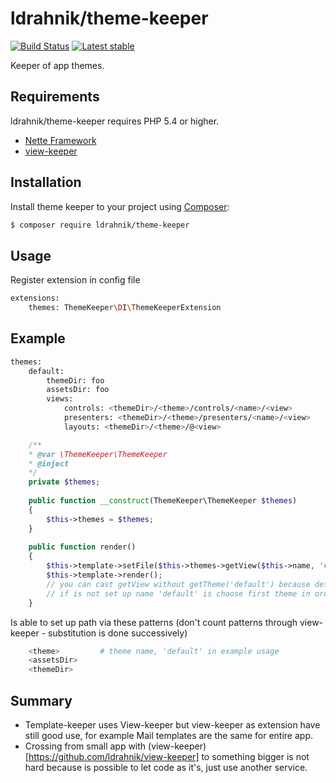 ldrahnik/theme-keeper
======

[![Build Status](https://travis-ci.org/ldrahnik/theme-keeper.svg)](https://travis-ci.org/ldrahnik/theme-keeper)
[![Latest stable](https://img.shields.io/packagist/v/ldrahnik/theme-keeper.svg)](https://packagist.org/packages/ldrahnik/theme-keeper)

Keeper of app themes.

Requirements
------------

ldrahnik/theme-keeper requires PHP 5.4 or higher.

- [Nette Framework](https://github.com/nette/nette)
- [view-keeper](https://github.com/ldrahnik/view-keeper)

Installation
------------

Install theme keeper to your project using  [Composer](http://getcomposer.org/):

```sh
$ composer require ldrahnik/theme-keeper
```

Usage
-----

Register extension in config file

```sh
extensions:
	themes: ThemeKeeper\DI\ThemeKeeperExtension
```

Example
-------

```sh
themes:
	default:
		themeDir: foo
		assetsDir: foo
		views:
			controls: <themeDir>/<theme>/controls/<name>/<view>
			presenters: <themeDir>/<theme>/presenters/<name>/<view>
			layouts: <themeDir>/<theme>/@<view>
```

```php
	/**
	* @var \ThemeKeeper\ThemeKeeper 
	* @inject 
	*/
	private $themes;
	
	public function __construct(ThemeKeeper\ThemeKeeper $themes)
    {
		$this->themes = $themes;
    }
    
    public function render()
    {
    	$this->template->setFile($this->themes->getView($this->name, 'controls'));
		$this->template->render();
		// you can cast getView without getTheme('default') because default name is automatically defaultTemplate for short use as that,
		// if is not set up name 'default' is choose first theme in order
    }
```

Is able to set up path via these patterns (don't count patterns through view-keeper - substitution is done successively)
``` sh
	<theme>        	# theme name, 'default' in example usage
	<assetsDir>
	<themeDir>
```


Summary
-------

- Template-keeper uses View-keeper but view-keeper as extension have still good use, for example Mail templates are the same for entire app.
- Crossing from small app with (view-keeper)[https://github.com/ldrahnik/view-keeper] to something bigger is not hard because is possible to let code as it's, just use another service.
